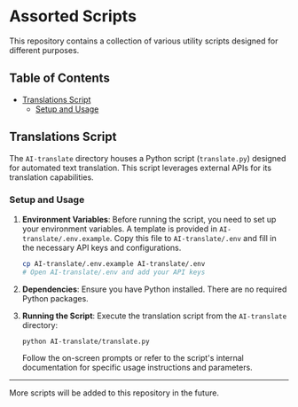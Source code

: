 # Assorted Scripts

This repository contains a collection of various utility scripts designed for different purposes.

## Table of Contents

- [Translations Script](#translations-script)
  - [Setup and Usage](#setup-and-usage)


## Translations Script

The `AI-translate` directory houses a Python script (`translate.py`) designed for automated text translation. This script leverages external APIs for its translation capabilities.

### Setup and Usage

1.  **Environment Variables**: Before running the script, you need to set up your environment variables. A template is provided in `AI-translate/.env.example`. Copy this file to `AI-translate/.env` and fill in the necessary API keys and configurations.

    ```bash
    cp AI-translate/.env.example AI-translate/.env
    # Open AI-translate/.env and add your API keys
    ```

2.  **Dependencies**: Ensure you have Python installed. There are no required Python packages.

3.  **Running the Script**: Execute the translation script from the `AI-translate` directory:

    ```bash
    python AI-translate/translate.py
    ```

    Follow the on-screen prompts or refer to the script's internal documentation for specific usage instructions and parameters.

---

More scripts will be added to this repository in the future.
